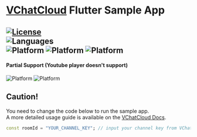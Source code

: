 # [VChatCloud](https://vchatcloud.com) Flutter Sample App

[![License](https://img.shields.io/badge/License-BSD_3--Clause-blue.svg)](https://opensource.org/licenses/BSD-3-Clause)  
![Languages](https://img.shields.io/badge/language-DART-informational)  
![Platform](https://img.shields.io/badge/platform-ANDROID-informational)
![Platform](https://img.shields.io/badge/IOS-informational)
![Platform](https://img.shields.io/badge/WEB-informational)
---
#### Partial Support (Youtube player doesn't support)
![Platform](https://img.shields.io/badge/platform-WINDOW-informational)
![Platform](https://img.shields.io/badge/MAC-informational)

## Caution!

You need to change the code below to run the sample app.  
A more detailed usage guide is available on the [VChatCloud Docs](https://vchatcloud.com/doc/flutter/).

```dart
const roomId = "YOUR_CHANNEL_KEY"; // input your channel key from VChatCloud CMS
```
